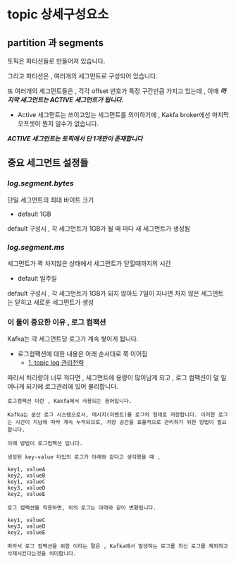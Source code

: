 # topic 상세구성요소
## partition 과 segments
토픽은 파티션들로 만들어져 있습니다.

그리고 파티션은 , 여러개의 세그먼트로 구성되어 있습니다.

또 여러개의 세그먼트들은 , 각각 offset 번호가 특정 구간만큼 가지고 있는데 , 이때 ***마지막 세그먼트는 ACTIVE 세그먼트가 됩니다.***
- Active 세그먼트는 쓰이고있는 세그먼트를 의미하기에 , Kakfa broker에선 마지막 오프셋이 뭔지 알수가 없습니다.

***ACTIVE 세그먼트는 토픽에서 단 1개만이 존재합니다***

## 중요 세그먼트 설정들
### ***log.segment.bytes***
단일 세그먼트의 최대 바이트 크기
- default 1GB

default 구성시 , 각 세그먼트가 1GB가 될 때 마다 새 세그먼트가 생성됨

### ***log.segment.ms***
세그먼트가 꽉 차지않은 상태에서 세그먼트가 닫힐때까지의 시간
- default 일주일

default 구성시 , 각 세그먼트가 1GB가 되지 않아도 7일이 지나면 차지 않은 세그먼트는 닫히고 새로운 세그먼트가 생성

### 이 둘이 중요한 이유 , **로그 컴팩션**
Kafka는 각 세그먼트당 로그가 계속 쌓이게 됩니다.
- 로그컴팩션에 대한 내용은 아래 순서대로 쭉 이어짐
    - [1. topic log 관리전략](./topic_log_관리전략.md)


따라서 처리량이 너무 적다면 , 세그먼트에 용량이 많이남게 되고 , 로그 컴팩션이 덜 일어나게 되기에 로그관리에 있어 불리합니다.

    로그컴팩션 이란 , Kakfa에서 사용되는 용어입니다.

    Kafka는 분산 로그 시스템으로서, 메시지(이벤트)를 로그의 형태로 저장합니다. 이러한 로그는 시간이 지남에 따라 계속 누적되므로, 저장 공간을 효율적으로 관리하기 위한 방법이 필요합니다.

    이때 방법이 로그컴팩션 입니다.

    생성된 key-value 타입의 로그가 아래와 같다고 생각했을 때 ,

    key1, valueA
    key2, valueB
    key1, valueC
    key3, valueD
    key2, valueE

    로그 컴팩션을 적용하면, 위의 로그는 아래와 같이 변환됩니다.

    key1, valueC
    key3, valueD
    key2, valueE

    따라서 로그 컴팩션을 위함 이라는 말은 , Kafka에서 발생하는 로그를 최신 로그를 제외하고 삭제시킨다는것을 의미합니다.
